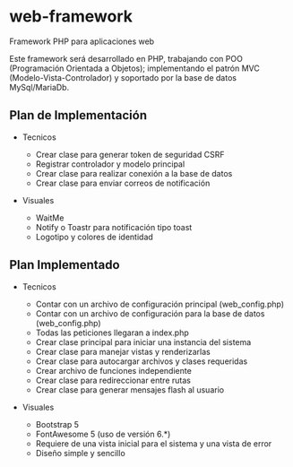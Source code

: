 # web-framework
Framework PHP para aplicaciones web

Este framework será desarrollado en PHP, trabajando con POO (Programación Orientada a Objetos); implementando el patrón MVC (Modelo-Vista-Controlador) y soportado por la base de datos MySql/MariaDb.

## Plan de Implementación

- Tecnicos
    - Crear clase para generar token de seguridad CSRF
    - Registrar controlador y modelo principal
    - Crear clase para realizar conexión a la base de datos
    - Crear clase para enviar correos de notificación

- Visuales
    - WaitMe
    - Notify o Toastr para notificación tipo toast
    - Logotipo y colores de identidad

## Plan Implementado
- Tecnicos
    - Contar con un archivo de configuración principal (web_config.php)
    - Contar con un archivo de configuración para la base de datos (web_config.php)
    - Todas las peticiones llegaran a index.php
    - Crear clase principal para iniciar una instancia del sistema
    - Crear clase para manejar vistas y renderizarlas
    - Crear clase para autocargar archivos y clases requeridas
    - Crear archivo de funciones independiente
    - Crear clase para redireccionar entre rutas
    - Crear clase para generar mensajes flash al usuario

- Visuales
    - Bootstrap 5 
    - FontAwesome 5 (uso de versión 6.*)
    - Requiere de una vista inicial para el sistema y una vista de error
    - Diseño simple y sencillo
